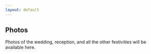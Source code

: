 ```yaml
---
layout: default
---
```


## Photos ##

Photos of the wedding, reception, and all the other festivities will be
available here.
